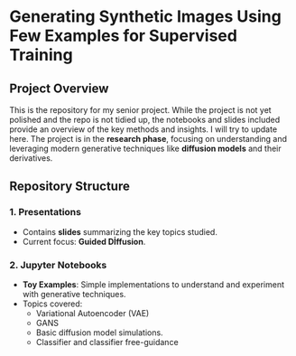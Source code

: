 # Generating Synthetic Images Using Few Examples for Supervised Training

## Project Overview
This is the repository for my senior project. While the project is not yet polished and the repo is not tidied up,  the notebooks and slides included provide an overview of the key methods and insights. I will try to update here.
The project is in the **research phase**, focusing on understanding and leveraging modern generative techniques like **diffusion models** and their derivatives.

## Repository Structure

### 1. Presentations
- Contains **slides** summarizing the key topics studied.
- Current focus: **Guided Dİffusion**.

### 2. Jupyter Notebooks
- **Toy Examples**: Simple implementations to understand and experiment with generative techniques.
- Topics covered:
  - Variational Autoencoder (VAE)
  - GANS
  - Basic diffusion model simulations.
  - Classifier and classifier free-guidance


